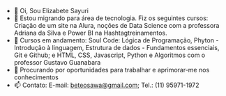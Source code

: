- 👋 Oi, Sou Elizabete Sayuri
- 👀 Estou migrando para área de tecnologia. Fiz os seguintes cursos: Criação de um site na Alura, noções de Data Science com a professora Adriana da Silva e Power BI na Hashtagtreinamentos.
- 🌱 Cursos em andamento: Soul Code: Lógica de Programação, Phyton - Introdução à linguagem, Estrutura de dados - Fundamentos essenciais, Git e Github; e HTML, CSS, Javascript, Python e Algoritmos com o professor Gustavo Guanabara 
- 💞️ Procurando por oportunidades para  trabalhar e aprimorar-me nos conhecimentos
- 📫 Contato: E-mail: beteosawa@gmail.com; Tel.: (11) 95971-1972
<!---
ElizabeteSayuri/ElizabeteSayuri is a ✨ special ✨ repository because its `README.md` (this file) appears on your GitHub profile.
You can click the Preview link to take a look at your changes.
--->
